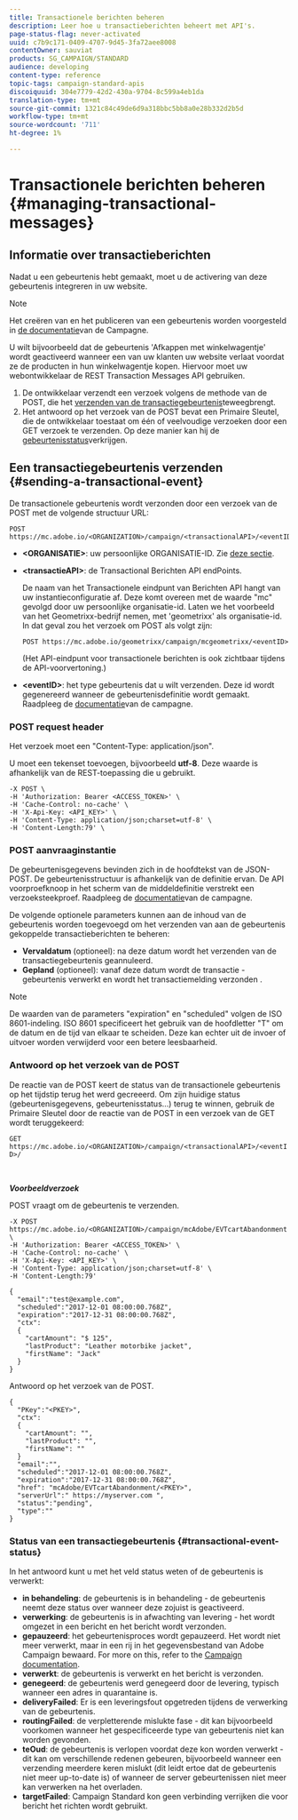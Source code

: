 ```yaml
---
title: Transactionele berichten beheren
description: Leer hoe u transactieberichten beheert met API's.
page-status-flag: never-activated
uuid: c7b9c171-0409-4707-9d45-3fa72aee8008
contentOwner: sauviat
products: SG_CAMPAIGN/STANDARD
audience: developing
content-type: reference
topic-tags: campaign-standard-apis
discoiquuid: 304e7779-42d2-430a-9704-8c599a4eb1da
translation-type: tm+mt
source-git-commit: 1321c84c49de6d9a318bbc5bb8a0e28b332d2b5d
workflow-type: tm+mt
source-wordcount: '711'
ht-degree: 1%

---
```



# Transactionele berichten beheren {#managing-transactional-messages}

## Informatie over transactieberichten

Nadat u een gebeurtenis hebt gemaakt, moet u de activering van deze gebeurtenis integreren in uw website.

>[!NOTE]
>
>Het creëren van en het publiceren van een gebeurtenis worden voorgesteld in [de documentatie](https://helpx.adobe.com/campaign/standard/administration/using/configuring-transactional-messaging.html)van de Campagne.

U wilt bijvoorbeeld dat de gebeurtenis &#39;Afkappen met winkelwagentje&#39; wordt geactiveerd wanneer een van uw klanten uw website verlaat voordat ze de producten in hun winkelwagentje kopen. Hiervoor moet uw webontwikkelaar de REST Transaction Messages API gebruiken.

1. De ontwikkelaar verzendt een verzoek volgens de methode van de POST, die het [verzenden van de transactiegebeurtenis](#sending-a-transactional-event)teweegbrengt.
1. Het antwoord op het verzoek van de POST bevat een Primaire Sleutel, die de ontwikkelaar toestaat om één of veelvoudige verzoeken door een GET verzoek te verzenden. Op deze manier kan hij de [gebeurtenisstatus](#transactional-event-status)verkrijgen.

## Een transactiegebeurtenis verzenden {#sending-a-transactional-event}

De transactionele gebeurtenis wordt verzonden door een verzoek van de POST met de volgende structuur URL:

```
POST https://mc.adobe.io/<ORGANIZATION>/campaign/<transactionalAPI>/<eventID>
```

* **&lt;ORGANISATIE>**: uw persoonlijke ORGANISATIE-ID. Zie [deze sectie](../../api/using/must-read.md).

* **&lt;transactieAPI>**: de Transactional Berichten API endPoints.

   De naam van het Transactionele eindpunt van Berichten API hangt van uw instantieconfiguratie af. Deze komt overeen met de waarde &quot;mc&quot; gevolgd door uw persoonlijke organisatie-id. Laten we het voorbeeld van het Geometrixx-bedrijf nemen, met &#39;geometrixx&#39; als organisatie-id. In dat geval zou het verzoek om POST als volgt zijn:

   `POST https://mc.adobe.io/geometrixx/campaign/mcgeometrixx/<eventID>`

   (Het API-eindpunt voor transactionele berichten is ook zichtbaar tijdens de API-voorvertoning.)

* **&lt;eventID>**: het type gebeurtenis dat u wilt verzenden. Deze id wordt gegenereerd wanneer de gebeurtenisdefinitie wordt gemaakt. Raadpleeg de [documentatie](https://helpx.adobe.com/campaign/standard/administration/using/configuring-transactional-messaging.html)van de campagne.

### POST request header

Het verzoek moet een &quot;Content-Type: application/json&quot;.

U moet een tekenset toevoegen, bijvoorbeeld **utf-8**. Deze waarde is afhankelijk van de REST-toepassing die u gebruikt.

```
-X POST \
-H 'Authorization: Bearer <ACCESS_TOKEN>' \
-H 'Cache-Control: no-cache' \
-H 'X-Api-Key: <API_KEY>' \
-H 'Content-Type: application/json;charset=utf-8' \
-H 'Content-Length:79' \
```

### POST aanvraaginstantie

De gebeurtenisgegevens bevinden zich in de hoofdtekst van de JSON-POST. De gebeurtenisstructuur is afhankelijk van de definitie ervan. De API voorproefknoop in het scherm van de middeldefinitie verstrekt een verzoeksteekproef. Raadpleeg de [documentatie](https://helpx.adobe.com/campaign/standard/administration/using/configuring-transactional-messaging.html)van de campagne.

De volgende optionele parameters kunnen aan de inhoud van de gebeurtenis worden toegevoegd om het verzenden van aan de gebeurtenis gekoppelde transactieberichten te beheren:

* **Vervaldatum** (optioneel): na deze datum wordt het verzenden van de transactiegebeurtenis geannuleerd.
* **Gepland** (optioneel): vanaf deze datum wordt de transactie - gebeurtenis verwerkt en wordt het transactiemelding verzonden .

>[!NOTE]
>
>De waarden van de parameters &quot;expiration&quot; en &quot;scheduled&quot; volgen de ISO 8601-indeling. ISO 8601 specificeert het gebruik van de hoofdletter &quot;T&quot; om de datum en de tijd van elkaar te scheiden. Deze kan echter uit de invoer of uitvoer worden verwijderd voor een betere leesbaarheid.

### Antwoord op het verzoek van de POST

De reactie van de POST keert de status van de transactionele gebeurtenis op het tijdstip terug het werd gecreeerd. Om zijn huidige status (gebeurtenisgegevens, gebeurtenisstatus...) terug te winnen, gebruik de Primaire Sleutel door de reactie van de POST in een verzoek van de GET wordt teruggekeerd:

`GET https://mc.adobe.io/<ORGANIZATION>/campaign/<transactionalAPI>/<eventID>/`

<br/>

***Voorbeeldverzoek***

POST vraagt om de gebeurtenis te verzenden.

```
-X POST https://mc.adobe.io/<ORGANIZATION>/campaign/mcAdobe/EVTcartAbandonment \
-H 'Authorization: Bearer <ACCESS_TOKEN>' \
-H 'Cache-Control: no-cache' \
-H 'X-Api-Key: <API_KEY>' \
-H 'Content-Type: application/json;charset=utf-8' \
-H 'Content-Length:79'

{
  "email":"test@example.com",
  "scheduled":"2017-12-01 08:00:00.768Z",
  "expiration":"2017-12-31 08:00:00.768Z",
  "ctx":
  {
    "cartAmount": "$ 125",
    "lastProduct": "Leather motorbike jacket",
    "firstName": "Jack"
  }
}
```

Antwoord op het verzoek van de POST.

```
{
  "PKey":"<PKEY>",
  "ctx":
  {
    "cartAmount": "",
    "lastProduct": "",
    "firstName": ""
  }
  "email":"",
  "scheduled":"2017-12-01 08:00:00.768Z",
  "expiration":"2017-12-31 08:00:00.768Z",
  "href": "mcAdobe/EVTcartAbandonment/<PKEY>",
  "serverUrl":" https://myserver.com ",
  "status":"pending",
  "type":""
}
```

### Status van een transactiegebeurtenis {#transactional-event-status}

In het antwoord kunt u met het veld status weten of de gebeurtenis is verwerkt:

* **in behandeling**: de gebeurtenis is in behandeling - de gebeurtenis neemt deze status over wanneer deze zojuist is geactiveerd.
* **verwerking**: de gebeurtenis is in afwachting van levering - het wordt omgezet in een bericht en het bericht wordt verzonden.
* **gepauzeerd**: het gebeurtenisproces wordt gepauzeerd. Het wordt niet meer verwerkt, maar in een rij in het gegevensbestand van Adobe Campaign bewaard. For more on this, refer to the [Campaign documentation](https://helpx.adobe.com/campaign/standard/channels/using/event-transactional-messages.html#unpublishing-a-transactional-message).
* **verwerkt**: de gebeurtenis is verwerkt en het bericht is verzonden.
* **genegeerd**: de gebeurtenis werd genegeerd door de levering, typisch wanneer een adres in quarantaine is.
* **deliveryFailed**: Er is een leveringsfout opgetreden tijdens de verwerking van de gebeurtenis.
* **routingFailed**: de verpletterende mislukte fase - dit kan bijvoorbeeld voorkomen wanneer het gespecificeerde type van gebeurtenis niet kan worden gevonden.
* **teOud**: de gebeurtenis is verlopen voordat deze kon worden verwerkt - dit kan om verschillende redenen gebeuren, bijvoorbeeld wanneer een verzending meerdere keren mislukt (dit leidt ertoe dat de gebeurtenis niet meer up-to-date is) of wanneer de server gebeurtenissen niet meer kan verwerken na het overladen.
* **targetFailed**: Campaign Standard kon geen verbinding verrijken die voor bericht het richten wordt gebruikt.

